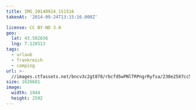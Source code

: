 ```yaml
---
title: IMG_20140924_151516
takenAt: '2014-09-24T13:15:16.000Z'

license: CC BY-ND 3.0
geo:
  lat: 43.582836
  lng: 7.128513
tags:
  - urlaub
  - frankreich
  - camping
url: >-
  //images.ctfassets.net/bncv3c2gt878/rbcfd5wPNlTRPngrRyfsa/230e2587cc5c4df1475f1cf8d4d6b6e4/img_20140924_151516_27697225443_o
size: 1626681
image:
  width: 1944
  height: 2592
---
```


